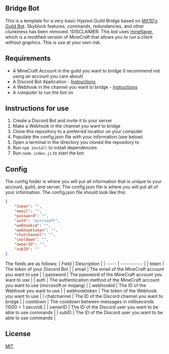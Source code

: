 ## Bridge Bot

This is a template for a very basic Hypixel Guild Bridge based on [MX1D's Guild Bot](https://github.com/MX1D/Guild-Bot). Skyblock features, commands, redundancies, and other clunkiness has been removed. !DISCLAIMER: This bot uses [mineflayer](https://www.npmjs.com/package/mineflayer), which is a modified version of MineCraft that allows you to run a client without graphics. This is use at your own risk.

## Requirements
- A MineCraft Account in the guild you want to bridge (I recommend not using an account you care about)
- A Discord Bot Application - [Instructions](https://discordjs.guide/preparations/setting-up-a-bot-application.html#creating-your-bot)
- A Webhook in the channel you want to bridge - [Instructions](https://support.discord.com/hc/en-us/articles/228383668-Intro-to-Webhooks)
- A computer to run the bot on


## Instructions for use
1. Create a Discord Bot and invite it to your server
2. Make a Webhook in the channel you want to bridge
3. Clone this repository to a preferred location on your computer
4. Populate the config.json file with your information (see below)
5. Open a terminal in the directory you cloned the repository to
6. Run `npm install` to install dependencies
7. Run `node index.js` to start the bot

## Config
The config folder is where you will put all information that is unique to your account, guild, and server. The config.json file is where you will put all of your information. The config.json file should look like this:

```json
{
    "token": "",
    "email": "",
    "password": "",
    "auth": "microsoft",
    "webhookid": "",
    "webhooktoken": "",
    "chatchannel": "",
    "cooldown": "",
    "ownerID": "",
    "subID": ""
}
```
The fields are as follows:
| Field | Description |
| ----- | ----------- |
| token | The token of your Discord Bot |
| email | The email of the MineCraft account you want to use |
| password | The password of the MineCraft account you want to use |
| auth | The authentication method of the MineCraft account you want to use (microsoft or mojang) |
| webhookid | The ID of the Webhook you want to use |
| webhooktoken | The token of the Webhook you want to use |
| chatchannel | The ID of the Discord channel you want to bridge |
| cooldown | The cooldown between messages in milliseconds (1000 = 1 second) |
| ownerID | The ID of the Discord user you want to be able to use commands |
| subID | The ID of the Discord user you want to be able to use commands |

## License
[MIT](https://choosealicense.com/licenses/mit/)